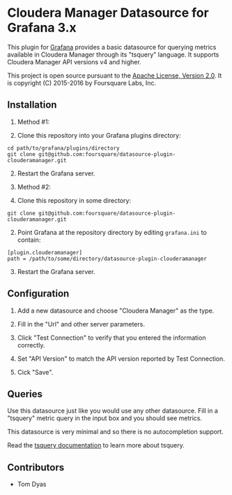 Cloudera Manager Datasource for Grafana 3.x
===========================================

This plugin for [Grafana](http://grafana.org) provides a basic datasource for querying metrics
available in Cloudera Manager through its "tsquery" language. It supports Cloudera Manager API
versions v4 and higher.

This project is open source pursuant to the [Apache License, Version 2.0](https://www.apache.org/licenses/LICENSE-2.0).
It is copyright (C) 2015-2016 by Foursquare Labs, Inc.


Installation
------------

1. Method #1:

  1. Clone this repository into your Grafana plugins directory:

  ```
  cd path/to/grafana/plugins/directory
  git clone git@github.com:foursquare/datasource-plugin-clouderamanager.git
  ```

  2. Restart the Grafana server.

2. Method #2:

  1. Clone this repository in some directory:

  ```
  git clone git@github.com:foursquare/datasource-plugin-clouderamanager.git
  ```

  2. Point Grafana at the repository directory by editing `grafana.ini` to contain:

  ```
  [plugin.clouderamanager]
  path = /path/to/some/directory/datasource-plugin-clouderamanager
  ```

  3. Restart the Grafana server.


Configuration
-------------

1. Add a new datasource and choose "Cloudera Manager" as the type.

2. Fill in the "Url" and other server parameters.

3. Click "Test Connection" to verify that you entered the information correctly.

4. Set "API Version" to match the API version reported by Test Connection.

5. Cick "Save".


Queries
-------

Use this datasource just like you would use any other datasource. Fill in a "tsquery"
metric query in the input box and you should see metrics.

This datasource is very minimal and so there is no autocompletion support.

Read the [tsquery documentation](https://www.cloudera.com/documentation/enterprise/latest/topics/cm_dg_tsquery.html)
to learn more about tsquery.


Contributors
------------

- Tom Dyas
